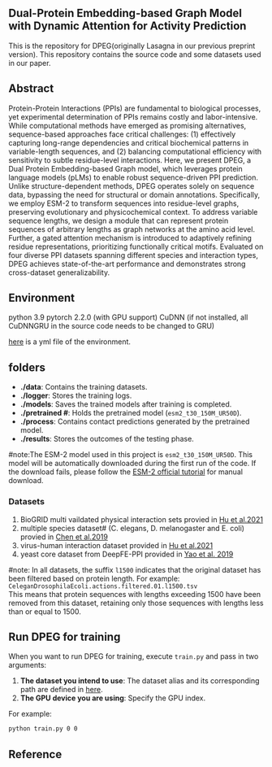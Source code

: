 ## Dual-Protein Embedding-based Graph Model with Dynamic Attention for Activity Prediction

This is the repository for DPEG(originally Lasagna in our previous preprint version).
This repository contains the source code and some datasets used in our paper.

## Abstract

Protein-Protein Interactions (PPIs) are fundamental to biological processes, yet experimental determination of PPIs
remains costly and labor-intensive. While computational methods have emerged as promising alternatives, sequence-based
approaches face critical challenges: (1) effectively capturing long-range dependencies and critical biochemical patterns
in variable-length sequences, and (2) balancing computational efficiency with sensitivity to subtle residue-level
interactions. Here, we present DPEG, a Dual Protein Embedding-based Graph model, which leverages protein language
models (pLMs) to enable robust sequence-driven PPI prediction. Unlike structure-dependent methods, DPEG operates solely
on sequence data, bypassing the need for structural or domain annotations. Specifically, we employ ESM-2 to transform
sequences into residue-level graphs, preserving evolutionary and physicochemical context. To address variable sequence
lengths, we design a module that can represent protein sequences of arbitrary lengths as graph networks at the amino
acid level. Further, a gated attention mechanism is introduced to adaptively refining residue representations,
prioritizing functionally critical motifs. Evaluated on four diverse PPI datasets spanning different species and
interaction types, DPEG achieves state-of-the-art performance and demonstrates strong cross-dataset generalizability.

## Environment

python 3.9
pytorch 2.2.0 (with GPU support)
CuDNN (if not installed, all CuDNNGRU in the source code needs to be
changed to GRU)

[here]() is a yml file of the environment.

## folders
- **./data**: Contains the training datasets.
- **./logger**: Stores the training logs.
- **./models**: Saves the trained models after training is completed.
- **./pretrained #**: Holds the pretrained model (`esm2_t30_150M_UR50D`).
- **./process**: Contains contact predictions generated by the pretrained model.
- **./results**: Stores the outcomes of the testing phase.

#note:The ESM-2 model used in this project is `esm2_t30_150M_UR50D`. This model will be automatically downloaded during the
first run of the code. If the download fails, please follow
the [ESM-2 official tutorial](https://github.com/facebookresearch/esm) for manual download.


### Datasets
1. BioGRID multi vaildated physical interaction sets provied in [Hu et al.2021](https://academic.oup.com/bioinformatics/article/38/3/694/6409848) 
2. multiple species dataset# (C. elegans, D. melanogaster and E. coli) provied in [Chen et al.2019](https://doi.org/10.1093/bioinformatics/btz328)
3. virus-human interaction dataset provided in [Hu et al.2021](https://academic.oup.com/bioinformatics/article/38/3/694/6409848)
4. yeast core dataset from DeepFE-PPI provided in [Yao et al. 2019](https://peerj.com/articles/7126)

#note: In all datasets, the suffix `l1500` indicates that the original dataset has been filtered based on protein length. For example:
`CeleganDrosophilaEcoli.actions.filtered.01.l1500.tsv`  
This means that protein sequences with lengths exceeding 1500 have been removed from this dataset, retaining only those sequences with lengths less than or equal to 1500.

## Run DPEG for training

When you want to run DPEG for training, execute `train.py` and pass in two arguments:  
1. **The dataset you intend to use**: The dataset alias and its corresponding path are defined in [here]().  
2. **The GPU device you are using**: Specify the GPU index.  

For example:  
```bash  
python train.py 0 0  
```
## Reference
